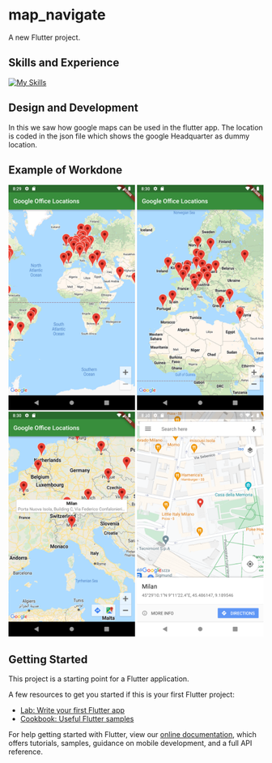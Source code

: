 # map_navigate

A new Flutter project.

## Skills and Experience
[![My Skills](https://skillicons.dev/icons?i=flutter)](https://flutter.dev)

## Design and Development
In this we saw how google maps can be used in the flutter app. The location is coded in the json file which shows the google Headquarter as dummy location.

## Example of Workdone

<div class="row">
<img src="https://github.com/akaChandu/add-google-map-with-flutter/blob/master/Screenshot_1650725989.png" width="250" >
<img src="https://github.com/akaChandu/add-google-map-with-flutter/blob/master/Screenshot_1650726002.png" width="250" >
  </div>
  <div class="row">
  <img src="https://github.com/akaChandu/add-google-map-with-flutter/blob/master/Screenshot_1650726027.png" width="250" >
<img src="https://github.com/akaChandu/add-google-map-with-flutter/blob/master/Screenshot_1650726051.png" width="250" >
    </div>

## Getting Started

This project is a starting point for a Flutter application.

A few resources to get you started if this is your first Flutter project:

- [Lab: Write your first Flutter app](https://flutter.dev/docs/get-started/codelab)
- [Cookbook: Useful Flutter samples](https://flutter.dev/docs/cookbook)

For help getting started with Flutter, view our
[online documentation](https://flutter.dev/docs), which offers tutorials,
samples, guidance on mobile development, and a full API reference.
